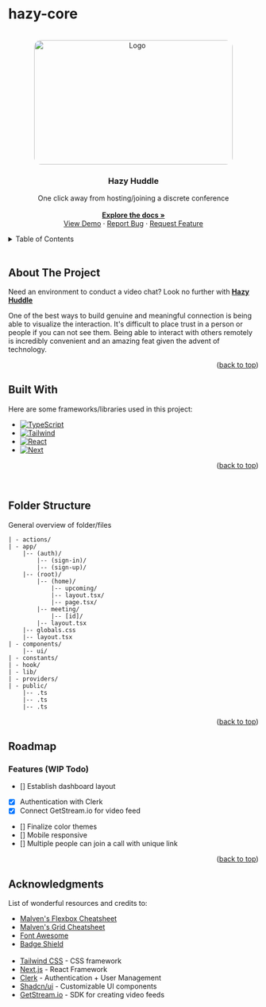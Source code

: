 # hazy-core


<!-- PROJECT LOGO -->
<br />
<div align="center" id='readme-top'>
  <img src="https://cdn.dribbble.com/users/1708816/screenshots/15637339/media/2ea4a194c3149189c2507d137f81a652.gif" alt="Logo" target='blank' width="400" height="250" style='border-radius: 1em'>

  <h3 align="center">Hazy Huddle</h3>

  <p align="center">
    One click away from hosting/joining a discrete conference
    <br />
    <br />
    <a href="https://github.com/WackyChomp/hazy-core"><strong>Explore the docs »</strong></a>
    <br />
    <a href="https://github.com/WackyChomp/hazy-core">View Demo</a>
    ·
    <a href="https://github.com/WackyChomp/hazy-core/issues">Report Bug</a>
    ·
    <a href="https://github.com/WackyChomp/hazy-core/issues">Request Feature</a>
  </p>
</div>


<!-- TABLE OF CONTENTS -->
<details>
  <summary>Table of Contents</summary>
  <ol>
    <li><a href="#about-the-project">About The Project</a></li>
    <li><a href="#built-with">Built With</a></li>
    <li><a href="#folder-structure">Folder Structure</a></li>
    <li><a href="#acknowledgments">Acknowledgments</a></li>
    <li><a href="#roadmap">Road Map</a></li>
    <li><a href="#"></a></li>
    <li><a href="#"></a></li>
  </ol>
</details>

<br />



## About The Project
Need an environment to conduct a video chat? Look no further with <u><b>Hazy Huddle</b></u>

One of the best ways to build genuine and meaningful connection is being able to visualize the interaction.
It's difficult to place trust in a person or people if you can not see them. Being able to interact with others 
remotely is incredibly convenient and an amazing feat given the advent of technology.

<p align="right">(<a href="#readme-top">back to top</a>)</p>


## Built With
Here are some frameworks/libraries used in this project:
* [![TypeScript][TypeScript]][TypeScript-url]
* [![Tailwind][Tailwind.css]][Tailwind-url]
* [![React][React.js]][React-url]
* [![Next][Next.js]][Next-url]

<p align="right">(<a href="#readme-top">back to top</a>)</p>

<br/>


## Folder Structure
General overview of folder/files
```
| - actions/
| - app/
    |-- (auth)/
        |-- (sign-in)/
        |-- (sign-up)/
    |-- (root)/
        |-- (home)/
            |-- upcoming/
            |-- layout.tsx/
            |-- page.tsx/
        |-- meeting/
            |-- [id]/
        |-- layout.tsx
    |-- globals.css
    |-- layout.tsx
| - components/
    |-- ui/
| - constants/
| - hook/
| - lib/
| - providers/
| - public/
    |-- .ts
    |-- .ts
    |-- .ts
```

<p align="right">(<a href="#readme-top">back to top</a>)</p>


## Roadmap
<h3>Features (WIP Todo)</h3>

- [] Establish dashboard layout
- [x] Authentication with Clerk
- [x] Connect GetStream.io for video feed
- [] Finalize color themes
- [] Mobile responsive
- [] Multiple people can join a call with unique link

<p align="right">(<a href="#readme-top">back to top</a>)</p>



<!-- ACKNOWLEDGMENTS -->
## Acknowledgments

List of wonderful resources and credits to: 
* [Malven's Flexbox Cheatsheet](https://flexbox.malven.co/)
* [Malven's Grid Cheatsheet](https://grid.malven.co/)
* [Font Awesome](https://fontawesome.com)
* [Badge Shield](https://dev.to/envoy_/150-badges-for-github-pnk)
<br><br>
* [Tailwind CSS](https://tailwindcss.com/docs/installation) - CSS framework
* [Next.js](https://nextjs.org/docs/getting-started/installation) - React Framework
* [Clerk](https://clerk.com/) - Authentication + User Management
* [Shadcn/ui](https://ui.shadcn.com/docs) - Customizable UI components
* [GetStream.io](https://getstream.io/video/docs/react/) - SDK for creating video feeds

<!-- MARKDOWN LINKS & IMAGES
https://www.markdownguide.org/basic-syntax/#reference-style-links

https://github.com/Envoy-VC/awesome-badges
-->
[Next.js]: https://img.shields.io/badge/next.js-000000?style=for-the-badge&logo=nextdotjs&logoColor=white
[Next-url]: https://nextjs.org/
[TypeScript]: https://img.shields.io/badge/TypeScript-007ACC?style=for-the-badge&logo=typescript&logoColor=white
[TypeScript-url]: https://www.typescriptlang.org/

[React.js]: https://img.shields.io/badge/React-20232A?style=for-the-badge&logo=react&logoColor=61DAFB
[React-url]: https://reactjs.org/
[Tailwind.css]: https://img.shields.io/badge/Tailwind_CSS-38B2AC?style=for-the-badge&logo=tailwind-css&logoColor=white
[Tailwind-url]: https://tailwindcss.com/
